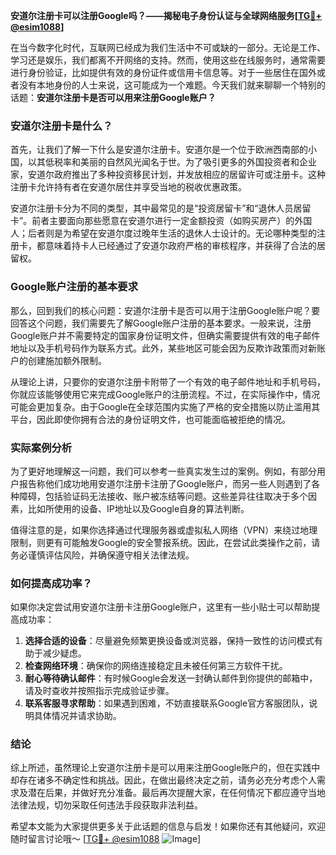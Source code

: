 **安道尔注册卡可以注册Google吗？——揭秘电子身份认证与全球网络服务[[TG💪+ @esim1088](https://t.me/s/esim1088)]**

在当今数字化时代，互联网已经成为我们生活中不可或缺的一部分。无论是工作、学习还是娱乐，我们都离不开网络的支持。然而，使用这些在线服务时，通常需要进行身份验证，比如提供有效的身份证件或信用卡信息等。对于一些居住在国外或者没有本地身份的人士来说，这可能成为一个难题。今天我们就来聊聊一个特别的话题：**安道尔注册卡是否可以用来注册Google账户？**

### 安道尔注册卡是什么？

首先，让我们了解一下什么是安道尔注册卡。安道尔是一个位于欧洲西南部的小国，以其低税率和美丽的自然风光闻名于世。为了吸引更多的外国投资者和企业家，安道尔政府推出了多种投资移民计划，并发放相应的居留许可或注册卡。这种注册卡允许持有者在安道尔居住并享受当地的税收优惠政策。

安道尔注册卡分为不同的类型，其中最常见的是“投资居留卡”和“退休人员居留卡”。前者主要面向那些愿意在安道尔进行一定金额投资（如购买房产）的外国人；后者则是为希望在安道尔度过晚年生活的退休人士设计的。无论哪种类型的注册卡，都意味着持卡人已经通过了安道尔政府严格的审核程序，并获得了合法的居留权。

### Google账户注册的基本要求

那么，回到我们的核心问题：安道尔注册卡是否可以用于注册Google账户呢？要回答这个问题，我们需要先了解Google账户注册的基本要求。一般来说，注册Google账户并不需要特定的国家身份证明文件，但确实需要提供有效的电子邮件地址以及手机号码作为联系方式。此外，某些地区可能会因为反欺诈政策而对新账户的创建施加额外限制。

从理论上讲，只要你的安道尔注册卡附带了一个有效的电子邮件地址和手机号码，你就应该能够使用它来完成Google账户的注册流程。不过，在实际操作中，情况可能会更加复杂。由于Google在全球范围内实施了严格的安全措施以防止滥用其平台，因此即使你拥有合法的身份证明文件，也可能面临被拒绝的情况。

### 实际案例分析

为了更好地理解这一问题，我们可以参考一些真实发生过的案例。例如，有部分用户报告称他们成功地用安道尔注册卡注册了Google账户，而另一些人则遇到了各种障碍，包括验证码无法接收、账户被冻结等问题。这些差异往往取决于多个因素，比如所使用的设备、IP地址以及Google自身的算法判断。

值得注意的是，如果你选择通过代理服务器或虚拟私人网络（VPN）来绕过地理限制，则更有可能触发Google的安全警报系统。因此，在尝试此类操作之前，请务必谨慎评估风险，并确保遵守相关法律法规。

### 如何提高成功率？

如果你决定尝试用安道尔注册卡注册Google账户，这里有一些小贴士可以帮助提高成功率：

1. **选择合适的设备**：尽量避免频繁更换设备或浏览器，保持一致性的访问模式有助于减少疑虑。
2. **检查网络环境**：确保你的网络连接稳定且未被任何第三方软件干扰。
3. **耐心等待确认邮件**：有时候Google会发送一封确认邮件到你提供的邮箱中，请及时查收并按照指示完成验证步骤。
4. **联系客服寻求帮助**：如果遇到困难，不妨直接联系Google官方客服团队，说明具体情况并请求协助。

### 结论

综上所述，虽然理论上安道尔注册卡是可以用来注册Google账户的，但在实践中却存在诸多不确定性和挑战。因此，在做出最终决定之前，请务必充分考虑个人需求及潜在后果，并做好充分准备。最后再次提醒大家，在任何情况下都应遵守当地法律法规，切勿采取任何违法手段获取非法利益。

希望本文能为大家提供更多关于此话题的信息与启发！如果你还有其他疑问，欢迎随时留言讨论哦～ [[TG💪+ @esim1088](https://t.me/s/esim1088) ![Image](https://i.postimg.cc/4NQfJmqS/Snipaste-2025-05-13-00-14-12.png)]